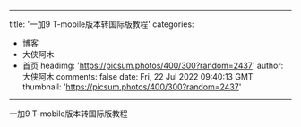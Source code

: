 
---
title: '一加9 T-mobile版本转国际版教程'
categories: 
 - 博客
 - 大侠阿木
 - 首页
headimg: 'https://picsum.photos/400/300?random=2437'
author: 大侠阿木
comments: false
date: Fri, 22 Jul 2022 09:40:13 GMT
thumbnail: 'https://picsum.photos/400/300?random=2437'
---

<div>   
一加9 T-mobile版本转国际版教程  
</div>
            